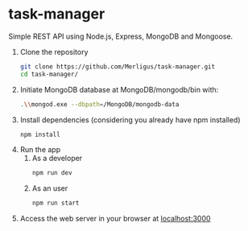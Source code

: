 # task-manager
Simple REST API using Node.js, Express, MongoDB and Mongoose.

1. Clone the repository
   ```sh
   git clone https://github.com/Merligus/task-manager.git
   cd task-manager/
   ```
2. Initiate MongoDB database at MongoDB/mongodb/bin with:
   ```sh
   .\\mongod.exe --dbpath=/MongoDB/mongodb-data
   ```
3. Install dependencies (considering you already have npm installed)
   ```sh
   npm install
   ```
4. Run the app 
   1. As a developer
      ```sh
      npm run dev
      ```
   2. As an user
      ```sh
      npm run start
      ```
5. Access the web server in your browser at [localhost:3000](http://localhost:3000)

